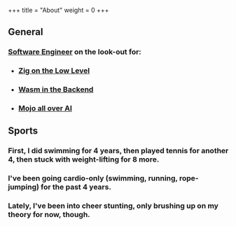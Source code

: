 +++
title = "About"
weight = 0
+++

## General

### [Software Engineer](https://tensorush.github.io/cv/en.pdf) on the look-out for:

- ### [Zig on the Low Level](https://ziglang.org)
- ### [Wasm in the Backend](https://webassembly.org/)
- ### [Mojo all over AI](https://www.modular.com/mojo)

## Sports

### First, I did swimming for 4 years, then played tennis for another 4, then stuck with weight-lifting for 8 more.
### I've been going cardio-only (swimming, running, rope-jumping) for the past 4 years.
### Lately, I've been into cheer stunting, only brushing up on my theory for now, though.
